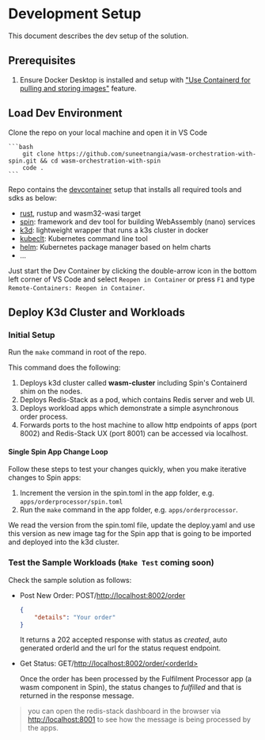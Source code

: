 # Development Setup

This document describes the dev setup of the solution.

## Prerequisites

1. Ensure Docker Desktop is installed and setup with ["Use Containerd for pulling and storing images"](https://docs.docker.com/desktop/containerd/) feature.

## Load Dev Environment

Clone the repo on your local machine and open it in VS Code

    ```bash
        git clone https://github.com/suneetnangia/wasm-orchestration-with-spin.git && cd wasm-orchestration-with-spin
        code .
    ```

Repo contains the [devcontainer](../.devcontainer/devcontainer.json) setup that installs all required tools and sdks as below:

- [rust](https://www.rust-lang.org/), rustup and wasm32-wasi target
- [spin](https://www.fermyon.com/spin): framework and dev tool for building WebAssembly (nano) services
- [k3d](https://k3d.io/): lightweight wrapper that runs a k3s cluster in docker
- [kubeclt](https://kubernetes.io/docs/reference/kubectl/): Kubernetes command line tool
- [helm](https://helm.sh/): Kubernetes package manager based on helm charts
- ...

Just start the Dev Container by clicking the double-arrow icon in the bottom left corner of VS Code and select `Reopen in Container` or press `F1` and type `Remote-Containers: Reopen in Container`.

## Deploy K3d Cluster and Workloads

### Initial Setup

Run the `make` command in root of the repo.

This command does the following:

1. Deploys k3d cluster called **wasm-cluster** including Spin's Containerd shim on the nodes.
2. Deploys Redis-Stack as a pod, which contains Redis server and web UI.
3. Deploys workload apps which demonstrate a simple asynchronous order process.
4. Forwards ports to the host machine to allow http endpoints of apps (port 8002) and Redis-Stack UX (port 8001) can be accessed via localhost.

#### Single Spin App Change Loop

Follow these steps to test your changes quickly, when you make iterative changes to Spin apps:

1. Increment the version in the spin.toml in the app folder, e.g. `apps/orderprocessor/spin.toml`
2. Run the `make` command in the app folder, e.g. `apps/orderprocessor`.

We read the version from the spin.toml file, update the deploy.yaml and use this version as new image tag for the Spin app that is going to be imported and deployed into the k3d cluster.

### Test the Sample Workloads (`Make Test` coming soon)

Check the sample solution as follows:

- Post New Order: POST/[http://localhost:8002/order](http://localhost:8002/order)

  ```json
  {
      "details": "Your order"
  }
  ```

  It returns a 202 accepted response with status as _created_, auto generated orderId and the url for the status request endpoint.

- Get Status: GET/[http://localhost:8002/order/\<orderId>](http://localhost:8002/order/<orderId>)
  
  Once the order has been processed by the Fulfilment Processor app (a wasm component in Spin), the status changes to _fulfilled_ and that is returned in the response message.

> you can open the redis-stack dashboard in the browser via [http://localhost:8001](http://localhost:8001) to see how the message is being processed by the apps.
